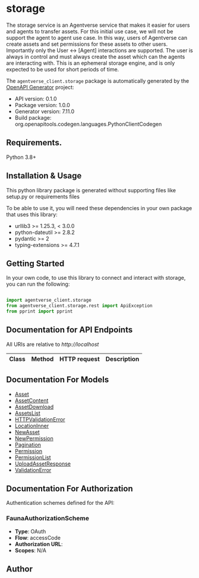 # storage
 The storage service is an Agentverse service that makes it easier for users and agents to transfer assets.  For this initial use case, we will not be support the agent to agent use case.  In this way, users of Agentverse can create assets and set permissions for these assets to other users.  Importantly only the User ↔ [Agent] interactions are supported.  The user is always in control and must always create the asset which can the agents are interacting with.  This is an ephemeral storage engine, and is only expected to be used for short periods of time. 

The `agentverse_client.storage` package is automatically generated by the [OpenAPI Generator](https://openapi-generator.tech) project:

- API version: 0.1.0
- Package version: 1.0.0
- Generator version: 7.11.0
- Build package: org.openapitools.codegen.languages.PythonClientCodegen

## Requirements.

Python 3.8+

## Installation & Usage

This python library package is generated without supporting files like setup.py or requirements files

To be able to use it, you will need these dependencies in your own package that uses this library:

* urllib3 >= 1.25.3, < 3.0.0
* python-dateutil >= 2.8.2
* pydantic >= 2
* typing-extensions >= 4.7.1

## Getting Started

In your own code, to use this library to connect and interact with storage,
you can run the following:

```python

import agentverse_client.storage
from agentverse_client.storage.rest import ApiException
from pprint import pprint

```

## Documentation for API Endpoints

All URIs are relative to *http://localhost*

Class | Method | HTTP request | Description
------------ | ------------- | ------------- | -------------


## Documentation For Models

 - [Asset](agentverse_client/storage/docs/Asset.md)
 - [AssetContent](agentverse_client/storage/docs/AssetContent.md)
 - [AssetDownload](agentverse_client/storage/docs/AssetDownload.md)
 - [AssetsList](agentverse_client/storage/docs/AssetsList.md)
 - [HTTPValidationError](agentverse_client/storage/docs/HTTPValidationError.md)
 - [LocationInner](agentverse_client/storage/docs/LocationInner.md)
 - [NewAsset](agentverse_client/storage/docs/NewAsset.md)
 - [NewPermission](agentverse_client/storage/docs/NewPermission.md)
 - [Pagination](agentverse_client/storage/docs/Pagination.md)
 - [Permission](agentverse_client/storage/docs/Permission.md)
 - [PermissionList](agentverse_client/storage/docs/PermissionList.md)
 - [UploadAssetResponse](agentverse_client/storage/docs/UploadAssetResponse.md)
 - [ValidationError](agentverse_client/storage/docs/ValidationError.md)


<a id="documentation-for-authorization"></a>
## Documentation For Authorization


Authentication schemes defined for the API:
<a id="FaunaAuthorizationScheme"></a>
### FaunaAuthorizationScheme

- **Type**: OAuth
- **Flow**: accessCode
- **Authorization URL**: 
- **Scopes**: N/A


## Author




